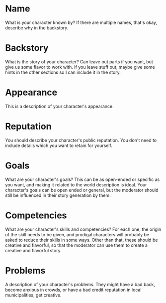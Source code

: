 # Name

What is your character known by? If there are multiple names, that's okay,
describe why in the backstory.

# Backstory

What is the story of your character? Can leave out parts if you want, but give
us some flavor to work with. If you leave stuff out, maybe give some hints in
the other sections so I can include it in the story.

# Appearance

This is a description of your character's appearance.

# Reputation

You should describe your character's public reputation. You don't need to
include details which you want to retain for yourself.

# Goals

What are your character's goals? This can be as open-ended or specific as you
want, and making it related to the world description is ideal. Your character's
goals can be open ended or general, but the moderator should still be
influenced in their story generation by them.

# Competencies

What are your character's skills and competencies? For each one, the origin of
the skill needs to be given, and prodigal characters will probably be asked to
reduce their skills in some ways. Other than that, these should be creative and
flavorful, so that the moderator can use them to create a creative and
flavorful story.

# Problems

A description of your character's problems. They might have a bad back, become
anxious in crowds, or have a bad credit reputation in local municipalities,
get creative.
